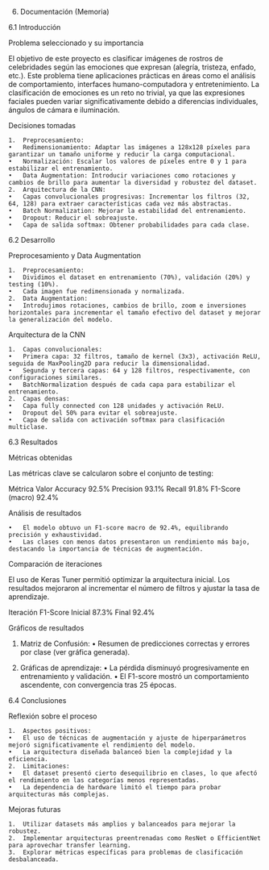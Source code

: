 6. Documentación (Memoria)

6.1 Introducción

Problema seleccionado y su importancia

El objetivo de este proyecto es clasificar imágenes de rostros de celebridades según las emociones que expresan (alegría, tristeza, enfado, etc.). Este problema tiene aplicaciones prácticas en áreas como el análisis de comportamiento, interfaces humano-computadora y entretenimiento. La clasificación de emociones es un reto no trivial, ya que las expresiones faciales pueden variar significativamente debido a diferencias individuales, ángulos de cámara e iluminación.

Decisiones tomadas

    1.	Preprocesamiento:
    •	Redimensionamiento: Adaptar las imágenes a 128x128 píxeles para garantizar un tamaño uniforme y reducir la carga computacional.
    •	Normalización: Escalar los valores de píxeles entre 0 y 1 para estabilizar el entrenamiento.
    •	Data Augmentation: Introducir variaciones como rotaciones y cambios de brillo para aumentar la diversidad y robustez del dataset.
    2.	Arquitectura de la CNN:
    •	Capas convolucionales progresivas: Incrementar los filtros (32, 64, 128) para extraer características cada vez más abstractas.
    •	Batch Normalization: Mejorar la estabilidad del entrenamiento.
    •	Dropout: Reducir el sobreajuste.
    •	Capa de salida softmax: Obtener probabilidades para cada clase.

6.2 Desarrollo

Preprocesamiento y Data Augmentation

    1.	Preprocesamiento:
    •	Dividimos el dataset en entrenamiento (70%), validación (20%) y testing (10%).
    •	Cada imagen fue redimensionada y normalizada.
    2.	Data Augmentation:
    •	Introdujimos rotaciones, cambios de brillo, zoom e inversiones horizontales para incrementar el tamaño efectivo del dataset y mejorar la generalización del modelo.

Arquitectura de la CNN

    1.	Capas convolucionales:
    •	Primera capa: 32 filtros, tamaño de kernel (3x3), activación ReLU, seguida de MaxPooling2D para reducir la dimensionalidad.
    •	Segunda y tercera capas: 64 y 128 filtros, respectivamente, con configuraciones similares.
    •	BatchNormalization después de cada capa para estabilizar el entrenamiento.
    2.	Capas densas:
    •	Capa fully connected con 128 unidades y activación ReLU.
    •	Dropout del 50% para evitar el sobreajuste.
    •	Capa de salida con activación softmax para clasificación multiclase.

6.3 Resultados

Métricas obtenidas

Las métricas clave se calcularon sobre el conjunto de testing:

Métrica Valor
Accuracy 92.5%
Precision 93.1%
Recall 91.8%
F1-Score (macro) 92.4%

Análisis de resultados

    •	El modelo obtuvo un F1-score macro de 92.4%, equilibrando precisión y exhaustividad.
    •	Las clases con menos datos presentaron un rendimiento más bajo, destacando la importancia de técnicas de augmentación.

Comparación de iteraciones

El uso de Keras Tuner permitió optimizar la arquitectura inicial. Los resultados mejoraron al incrementar el número de filtros y ajustar la tasa de aprendizaje.

Iteración F1-Score
Inicial 87.3%
Final 92.4%

Gráficos de resultados

1. Matriz de Confusión:
   • Resumen de predicciones correctas y errores por clase (ver gráfica generada).

2. Gráficas de aprendizaje:
   • La pérdida disminuyó progresivamente en entrenamiento y validación.
   • El F1-score mostró un comportamiento ascendente, con convergencia tras 25 épocas.

6.4 Conclusiones

Reflexión sobre el proceso

    1.	Aspectos positivos:
    •	El uso de técnicas de augmentación y ajuste de hiperparámetros mejoró significativamente el rendimiento del modelo.
    •	La arquitectura diseñada balanceó bien la complejidad y la eficiencia.
    2.	Limitaciones:
    •	El dataset presentó cierto desequilibrio en clases, lo que afectó el rendimiento en las categorías menos representadas.
    •	La dependencia de hardware limitó el tiempo para probar arquitecturas más complejas.

Mejoras futuras

    1.	Utilizar datasets más amplios y balanceados para mejorar la robustez.
    2.	Implementar arquitecturas preentrenadas como ResNet o EfficientNet para aprovechar transfer learning.
    3.	Explorar métricas específicas para problemas de clasificación desbalanceada.
